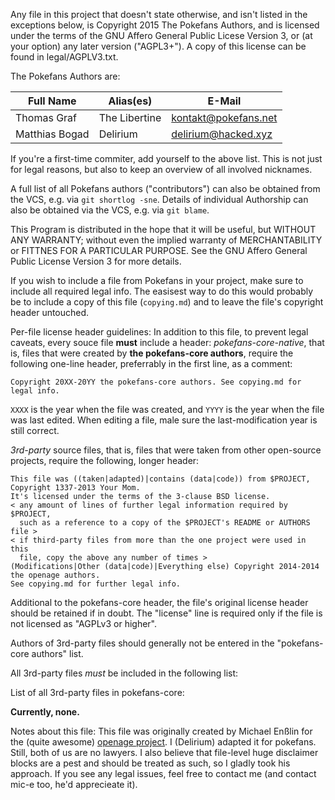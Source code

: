 Any file in this project that doesn't state otherwise, and isn't listed in the exceptions below, is Copyright 2015 The Pokefans Authors, and is licensed under the terms of the GNU Affero General Public Licese Version 3, or (at your option) any later version ("AGPL3+"). A copy of this license can be found in legal/AGPLV3.txt.

The Pokefans Authors are:

| Full Name | Alias(es) | E-Mail |
|-----------|-----------|--------|
| Thomas Graf | The Libertine | kontakt@pokefans.net |
| Matthias Bogad | Delirium | delirium@hacked.xyz |

If you're a first-time commiter, add yourself to the above list. This is not just for legal reasons, but also to keep an overview of all involved nicknames.

A full list of all Pokefans authors ("contributors") can also be obtained from the VCS, e.g. via `git shortlog -sne`. Details of individual Authorship can also be obtained via the VCS, e.g. via `git blame`. 

This Program is distributed in the hope that it will be useful, but WITHOUT ANY WARRANTY; without even the implied warranty of MERCHANTABILITY or FITTNES FOR A PARTICULAR PURPOSE. See the GNU Affero General Public License Version 3 for more details.

If you wish to include a file from Pokefans in your project, make sure to include all required legal info. The easisest way to do this would probably be to include a copy of this file (`copying.md`) and to leave the file's copyright header untouched.

Per-file license header guidelines:
In addition to this file, to prevent legal caveats, every souce file **must** include a header:
*pokefans-core-native*, that is, files that were created by **the pokefans-core authors**, require the following one-line header, preferrably in the first line, as a comment:
```
Copyright 20XX-20YY the pokefans-core authors. See copying.md for legal info.
```
`XXXX` is the year when the file was created, and `YYYY` is the year when the file was last edited. When editing a file, male sure the last-modification year is still correct.

*3rd-party* source files, that is, files that were taken from other open-source projects, require the following, longer header:
```
This file was ((taken|adapted)|contains (data|code)) from $PROJECT,
Copyright 1337-2013 Your Mom.
It's licensed under the terms of the 3-clause BSD license.
< any amount of lines of further legal information required by $PROJECT,
  such as a reference to a copy of the $PROJECT's README or AUTHORS file >
< if third-party files from more than the one project were used in this
  file, copy the above any number of times >
(Modifications|Other (data|code)|Everything else) Copyright 2014-2014 the openage authors.
See copying.md for further legal info.
```

Additional to the pokefans-core header, the file's original license header should be retained if in doubt. The "license" line is required only if the file is not licensed as "AGPLv3 or higher".

Authors of 3rd-party files should generally not be entered in the "pokefans-core authors" list.

All 3rd-party files *must* be included in the following list:

List of all 3rd-party files in pokefans-core:

**Currently, none.**

Notes about this file:
This file was originally created by Michael Enßlin for the (quite awesome) [openage project](https://github.com/SFTtech/openage/blob/master/copying.md). I (Delirium) adapted it for pokefans. Still, both of us are no lawyers. I also believe that file-level huge disclaimer blocks are a pest and should be treated as such, so I gladly took his approach. If you see any legal issues, feel free to contact me (and contact mic-e too, he'd apprecieate it).
